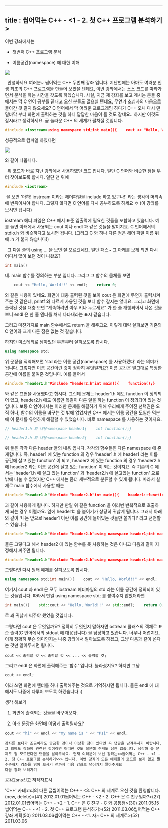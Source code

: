 ----------------
title : 씹어먹는 C++ - <1 - 2. 첫 C++ 프로그램 분석하기>
--------------


이번 강좌에서는

* 첫번째 C++ 프로그램 분석

* 이름공간(namespace) 에 대한 이해



![](http://img1.daumcdn.net/thumb/R1920x0/?fname=http%3A%2F%2Fcfile7.uf.tistory.com%2Fimage%2F2511664C578CC62C19E8C8)



  안녕하세요 여러분~ 씹어먹는 C++ 두번째 강좌 입니다. 지난번에는 아마도 여러분 인생 최초의 C++ 프로그램을 만들어 보았을 텐데요, 이번 강좌에서는 소스 코드를 따라가면서 분석을 하는 시간을 갖도록 하겠습니다. 사실, 지금 제 강좌를 보고 계시는 분들 중에서는 막 C 언어 공부를 끝내고 오신 분들도 많으실 텐데요, 무언가 초심자의 마음으로 돌아간 것 같지 않으세요? C 언어에서 막 어려운 프로그래밍 하다가 C++ 오니 다시 맨 밑바닥 부터 화면에 출력하는 것을 하니 답답한 마음이 들 것도 같네요.. 하지만 이것도 잠시라고 생각하세요. 곧 놀라운 C++ 의 세계가 펼쳐질 것입니다.

```cpp
#include <iostream>using namespace std;int main(){    cout << "Hello, World!!" << endl;    return 0;}
```


성공적으로 컴파일 하였다면


![](http://img1.daumcdn.net/thumb/R1920x0/?fname=http%3A%2F%2Fcfile8.uf.tistory.com%2Fimage%2F1526FF484D7B572829CC38)

와 같이 나옵니다.

  위 코드가 바로 지난 강좌에서 사용하였던 코드 입니다. 일단 C 언어와 비슷한 점들 부터 찾아보도록 합시다. 일단 맨 위에 

```cpp
#include <iostream>
```


 을 보면 '아하! iostream 이라는 헤더파일을 include 하고 있구나!' 라는 생각이 머리속에 번뜩이셔야 합니다. 그렇지 않다면 C 언어를 다시 공부하도록 하세요 ㅎ (이 강좌를 보시면 됩니다) 

iostream 헤더 파일은 C++ 에서 표준 입출력에 필요한 것들을 포함하고 있습니다. 예를 들면 아래에서 사용되는 cout 이나 endl 과 같은 것들을 말이지요. C 언어에서의 stdio.h 와 비슷하다고 보시면 됩니다. (그리고 C 와 하나 다른 점은 헤더 파일 이름 뒤에 .h 가 붙지 않습니다!)


  그 다음 줄의 using ... 을 보면 잘 모르겠네요. 일단 패스~ 그 아래를 보게 되면 다시 어디서 많이 보던 것이 나왔죠? 

```cpp
int main()
```


네. main 함수를 정의하는 부분 입니다. 그리고 그 함수의 몸체를 보면 

```cpp
    cout << "Hello, World!!" << endl;    return 0;
```


와 같은 내용이 있네요. 화면에 대충 출력된 것을 보아 cout 은 화면에 무언가 출력시켜주는 것 같은데, printf 와 다르게 사용된 것을 보니 함수 같지는 않네요. 그리고 화면에 출력된 것을 대충 보면 "계속하려면 아무 키나 누르세요" 가 한 줄 개행되어서 나온 것을 보니 endl 은 한 줄 엔터를 쳐서 나타내라는 표시 같습니다. 

그리고 마찬가지로 main 함수에서도 return 을 해주고요. 이렇게 대략 살펴보면 기존의 C 언어와 크게 다른 점은 없는 것 같습니다. 


하지만 미스테리로 남아있던 부분부터 살펴보도록 합시다.

```cpp
using namespace std;
```


위 문장을 직역해보면 'std 라는 이름 공간(namespace) 를 사용하겠다' 라는 의미가 됩니다. 그렇다면 이름 공간이란 것이 정확히 무엇일까요? 이름 공간은 말그대로 특정한 공간에 이름을 붙여준 것입니다. 예를 들어서 

```cpp
#include "header1.h"#include "header2.h"int main(){    function();}
```


와 같은 표현을 사용했다고 합시다. 그런데 문제는 header1.h 에도 function 이 정의되어 있고, header2.h 에도 이름만 똑같이 다른 일을 하는 function 이 정의되어 있는 것입니다. 보통 C 언어에서는 이러한 문제를 해결하기 위해 우리에게 주어진 선택권은 오직 하나, 함수의 이름을 바꾸는 것 밖에 없었지만 C++ 에서는 이름 공간을 도입한 덕분에 이 문제를 유연하게 해결할 수 있었습니다. 바로 namespace 를 사용하는 것이지요.

```cpp
// header1.h 의 내용namespace header1{    int function();}
```


```cpp
// header2.h 의 내용namespace header2{    int function();}
```


위 둘은 각각 다른 header 들의 내용 입니다. 각각의 함수들은 다른 namespace 에 존재합니다. 즉, header1 에 있는 function 의 경우 'header1.h 에 header1 라는 이름 공간에 살고 있는 function' 이 되고, header2 에 있는 function 의 경우 'header2.h 에 header2 라는 이름 공간에 살고 있는 function' 이 되는 것이지요. 즉 기존의 C 에서는 'header1.h 에 살고 있는 function' 과 'header2.h 에 살고있는 function' 으로 밖에 나눌 수 없었지만 C++ 에서는 좀더 세부적으로 분류할 수 있게 됩니다. 따라서 실제로 main 함수에서 사용할 때는


```cpp
#include "header1.h"#include "header2.h"int main(){    header1::function(); // header1 이란 이름 공간에 있는 function 을 호출}
```


과 같이 사용하게 됩니다. 하지만 만일 위 같은 function 을 여러번 반복적으로 호출하게 되는 경우 어떨까요. 앞에 header1:: 을 붙이기가 상당히 귀찮게 됩니다. 그래서 아래와 같이 '나는 앞으로 header1 이란 이름 공간에 들어있는 것들만 쓸거다!' 라고 선언할 수 있습니다.

```cpp
#include "header1.h"#include "header2.h"using namespace header1;int main(){    function(); // header1 에 있는 함수를 호출}
```

물론 그렇다고 해서 header2 에 있는 함수를 못 사용하는 것은 아니고 다음과 같이 지정해서 써주면 됩니다.

```cpp
#include "header1.h"#include "header2.h"using namespace header1;int main(){    header2::function(); // header2 에 있는 함수를 호출    function(); // header1 에 있는 함수를 호출}
```


그렇다면 다시 원래 예제를 살펴보도록 합시다.

```cpp
using namespace std;int main(){    cout << "Hello, World!!" << endl;    return 0;}
```


여기서 cout 과 endl 은 모두 iostream 헤더파일의 std 라는 이름 공간에 정의되어 있는 것들입니다. 따라서 만일 using namespace std; 를 붙여주지 않았더라면

```cpp
int main(){    std::cout << "Hello, World!!" << std::endl;    return 0;}
```


로 꽤 귀찮게 써주야 했었을 것입니다. 



그렇다면 cout 은 무엇일까요? 정확히 무엇인지 말하자면 ostream 클래스의 객체로 표준 출력(C 언어에서의 stdout 에 대응됩니다) 을 담당하고 있습니다. 너무나 어렵지요. 이게 정확히 무슨 의미인지는 나중 강좌에서 알아보도록 하겠고, 그냥 다음과 같이 쓴다는 것만 알아두시면 됩니다.

```info
cout << 출력할 것 << 출력할 것 << ... << 출력할 것;
```


그리고 endl 은 화면에 출력해주는 '함수' 입니다. 놀라셨지요? 하지만 그냥 

```cpp
cout << endl; 
```



이라 쓰면 화면에 엔터를 하나 출력해주는 것으로 기억하시면 됩니다.
물론 endl 에 대해서도 나중에 다루어 보도록 하겠습니다 :) 

생각 해보기

1. 화면에 출력되는 것들을 바꾸어보자.

2. 아래 문장은 화면에 어떻게 출력될까요?

```cpp
cout << "hi" << endl << "my name is " << "Psi" << endl;
```


```warning
강좌를 보다가 조금이라도 궁금한 것이나 이상한 점이 있다면 꼭 댓글을 남겨주시기 바랍니다. 그 외에도 강좌에 관련된 것이라면 어떠한 것도 질문해 주셔도 상관 없습니다. 생각해 볼 문제도 정 모르겠다면 댓글을 달아주세요. 현재 여러분이 보신 강좌는<<씹어먹는 C++ - <1 - 2. 첫 C++ 프로그램 분석하기>>> 입니다. 이번 강좌의 모든 예제들의 코드를 보지 않고 짤 수준까지 강좌를 읽어 보시기 전까지 다음 강좌로 넘어가지 말아주세요 
다음 강좌 보러가기
```







공감2sns신고
저작자표시

'C++' 카테고리의 다른 글씹어먹는 C++ - <3. C++ 의 세계로 오신 것을 환영합니다. (new, delete)>(41)
2012.01.01씹어먹는 C++ - <2 - 2. C++ 은 C 친구일까?>(27)
2012.01.01씹어먹는 C++ - <2 - 1. C++ 은 C 친구 - C 와 공통점>(30)
2011.05.15씹어먹는 C++ - <1 - 2. 첫 C++ 프로그램 분석하기>(52)
2011.03.06씹어먹는 C++ 강좌 계획(50)
2011.03.06씹어먹는 C++ - <1. 자~ C++ 의 세계로>(52)
2011.03.06

